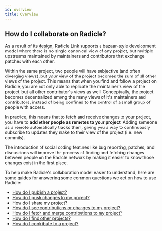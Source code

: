```yaml
---
id: overview
title: Overview
---
```


## How do I collaborate on Radicle?

As a result of its [design][dr], Radicle Link supports a bazaar-style development model
where there is no single canonical view of any project, but multiple upstreams
maintained by maintainers and contributors that exchange patches with each
other.

Within the same project, two people will have subjective (and often diverging
views), but *your* view of the project becomes the sum of all other views of the
project. This means that when you find and follow a project on Radicle, you are
not only able to replicate the maintainer's view of the project, but all other
contributor's views as well. Conceptually, the project becomes decentralized
among the many views of it's maintainers and contributors, instead of being
confined to the control of a small group of people with access.

In practice, this means that to fetch and receive changes to your project, you
have to **add other people as remotes to your project**. Adding someone as a
remote automatically tracks them, giving you a way to continuously subscribe to
updates they make to their view of the project (i.e. new commits).

The introduction of social coding features like bug reporting, patches, and
discussions will improve the process of finding and fetching changes between
people on the Radicle network by making it easier to know those changes exist in
the first place.

To help make Radicle's collaboration model easier to understand, here are some
guides for answering some common questions we get on how to use Radicle:

* [How do I publish a project?][1]
* [How do I push changes to my project?][2]
* [How do I share my project?][3]
* [How do I see contributions or changes to my project?][4]
* [How do I fetch and merge contributions to my project?][5]
* [How do I find other projects?][6]
* [How do I contribute to a project?][7]


[1]: using-radicle/creating-projects.md
[2]: using-radicle/pushing-changes.md
[3]: using-radicle/sharing-projects.md
[4]: using-radicle/tracking-and-viewing.md
[5]: using-radicle/fetching-and-merging.md
[6]: using-radicle/contributing.md
[7]: using-radicle/contributing.md

[dr]: radicle.md/#how-is-radicle-different-from-github
[rp]: https://radicle.xyz/radicle-link.html
[rl]: https://github.com/radicle-dev/radicle-link
